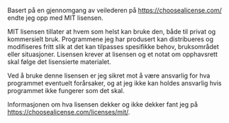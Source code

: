 Basert på en gjennomgang av veilederen på https://choosealicense.com/ endte jeg opp med MIT lisensen.

MIT lisensen tillater at hvem som helst kan bruke den, både til privat og kommersielt bruk. Programmene jeg har produsert kan distribueres og modifiseres fritt
slik at det kan tilpasses spesifikke behov, bruksområdet eller situasjoner.
Lisensen krever at lisensen og et notat om opphavsrett skal følge det lisensierte materialet.

Ved å bruke denne lisensen er jeg sikret mot å være ansvarlig for hva programmet eventuelt forårsaker, og at jeg ikke kan holdes ansvarlig hvis programmet ikke fungerer som det skal.

Informasjonen om hva lisensen dekker og ikke dekker fant jeg på https://choosealicense.com/licenses/mit/.